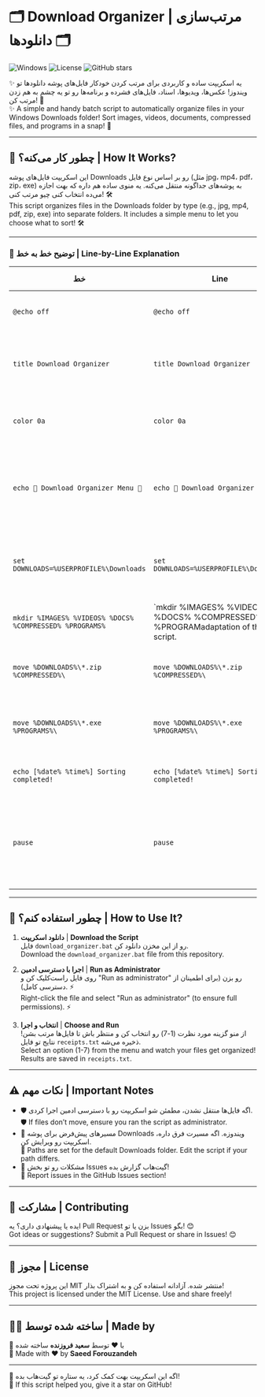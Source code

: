 # 🗂️ Download Organizer | مرتب‌سازی دانلودها 🗂️

![Windows](https://img.shields.io/badge/Windows-Batch-blue) ![License](https://img.shields.io/badge/License-MIT-green) ![GitHub stars](https://img.shields.io/github/stars/YourUsername/Download-Organizer)

✨ یه اسکریپت ساده و کاربردی برای مرتب کردن خودکار فایل‌های پوشه دانلودها تو ویندوز! عکس‌ها، ویدیوها، اسناد، فایل‌های فشرده و برنامه‌ها رو تو یه چشم به هم زدن مرتب کن! 🚀  
✨ A simple and handy batch script to automatically organize files in your Windows Downloads folder! Sort images, videos, documents, compressed files, and programs in a snap! 🚀

---

## 📖 چطور کار می‌کنه؟ | How It Works?

این اسکریپت فایل‌های پوشه Downloads رو بر اساس نوع فایل (مثل jpg، mp4، pdf، zip، exe) به پوشه‌های جداگونه منتقل می‌کنه. یه منوی ساده هم داره که بهت اجازه می‌ده انتخاب کنی چیو مرتب کنی! 🛠️  
This script organizes files in the Downloads folder by type (e.g., jpg, mp4, pdf, zip, exe) into separate folders. It includes a simple menu to let you choose what to sort! 🛠️

---

### 📜 توضیح خط به خط | Line-by-Line Explanation

| خط | Line | توضیح فارسی | English Description |
|-------|-------|----------------------|---------------------|
| `@echo off` | `@echo off` | 🧹 دستورات رو مخفی می‌کنه تا خروجی تمیز باشه. | 🧹 Hides commands for a clean output. |
| `title Download Organizer` | `title Download Organizer` | 📌 عنوان پنجره CMD رو به "Download Organizer" تنظیم می‌کنه. | 📌 Sets the CMD window title to "Download Organizer". |
| `color 0a` | `color 0a` | 🎨 رنگ پس‌زمینه مشکی و متن سبز برای حس هکری! | 🎨 Black background, green text for a hacker vibe! |
| `echo 🌟 Download Organizer Menu 🌟` | `echo 🌟 Download Organizer Menu 🌟` | 📢 منوی انتخاب رو با عنوان "Download Organizer Menu" نمایش می‌ده. | 📢 Displays the selection menu with the title "Download Organizer Menu". |
| `set DOWNLOADS=%USERPROFILE%\Downloads` | `set DOWNLOADS=%USERPROFILE%\Downloads` | 📂 مسیر پوشه Downloads رو مشخص می‌کنه (معمولاً تو مسیر کاربر ویندوز). | 📂 Sets the Downloads folder path (typically in the user's Windows directory). |
| `mkdir %IMAGES% %VIDEOS% %DOCS% %COMPRESSED% %PROGRAMS%` | `mkdir %IMAGES% %VIDEOS% %DOCS% %COMPRESSED% %PROGRAMadaptation of the script. |
| `move %DOWNLOADS%\*.zip %COMPRESSED%\` | `move %DOWNLOADS%\*.zip %COMPRESSED%\` | 📦 فایل‌های zip و rar رو به پوشه Compressed منتقل می‌کنه. | 📦 Moves zip and rar files to the Compressed folder. |
| `move %DOWNLOADS%\*.exe %PROGRAMS%\` | `move %DOWNLOADS%\*.exe %PROGRAMS%\` | 💻 فایل‌های exe رو به پوشه Programs منتقل می‌کنه. | 💻 Moves exe files to the Programs folder. |
| `echo [%date% %time%] Sorting completed!` | `echo [%date% %time%] Sorting completed!` | 📝 نتایج رو با تاریخ و زمان تو فایل لاگ ذخیره می‌کنه. | 📝 Logs results with date and time in a file. |
| `pause` | `pause` | ⏸ پنجره رو باز نگه می‌داره تا خروجی رو ببینی و بعد از زدن یه کلید به منو برگرده. | ⏸ Keeps the window open to view output and returns to the menu after pressing a key. |

---

## 🚀 چطور استفاده کنم؟ | How to Use It?

1. **دانلود اسکریپت** | **Download the Script**  
   فایل `download_organizer.bat` رو از این مخزن دانلود کن.  
   Download the `download_organizer.bat` file from this repository.

2. **اجرا با دسترسی ادمین** | **Run as Administrator**  
   روی فایل راست‌کلیک کن و "Run as administrator" رو بزن (برای اطمینان از دسترسی کامل). ⚡  
   Right-click the file and select "Run as administrator" (to ensure full permissions). ⚡

3. **انتخاب و اجرا** | **Choose and Run**  
   از منو گزینه مورد نظرت (1-7) رو انتخاب کن و منتظر باش تا فایل‌ها مرتب بشن! نتایج تو فایل `receipts.txt` ذخیره می‌شه.  
   Select an option (1-7) from the menu and watch your files get organized! Results are saved in `receipts.txt`.

---

## ⚠️ نکات مهم | Important Notes

- 🛡️ اگه فایل‌ها منتقل نشدن، مطمئن شو اسکریپت رو با دسترسی ادمین اجرا کردی.  
  🛡️ If files don’t move, ensure you ran the script as administrator.  
- 📂 مسیرهای پیش‌فرض برای پوشه Downloads ویندوزه. اگه مسیرت فرق داره، اسکریپت رو ویرایش کن.  
  📂 Paths are set for the default Downloads folder. Edit the script if your path differs.  
- 📝 مشکلات رو تو بخش Issues گیت‌هاب گزارش بده!  
  📝 Report issues in the GitHub Issues section!

---

## 🙌 مشارکت | Contributing

ایده یا پیشنهادی داری؟ یه Pull Request بزن یا تو Issues بگو! 😊  
Got ideas or suggestions? Submit a Pull Request or share in Issues! 😊

---

## 📜 مجوز | License

این پروژه تحت مجوز MIT منتشر شده. آزادانه استفاده کن و به اشتراک بذار!  
This project is licensed under the MIT License. Use and share freely!

---

## 👨‍💻 ساخته شده توسط | Made by

🌟 با ❤️ توسط **سعید فروزنده** ساخته شده  
🌟 Made with ❤️ by **Saeed Forouzandeh**

---

🌟 اگه این اسکریپت بهت کمک کرد، یه ستاره تو گیت‌هاب بده!  
🌟 If this script helped you, give it a star on GitHub!

